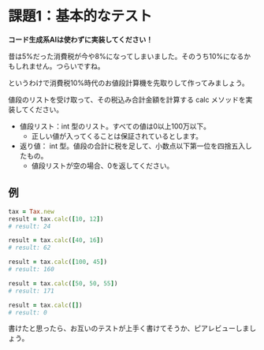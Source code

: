 # 課題1：基本的なテスト
**コード生成系AIは使わずに実装してください！**

昔は5%だった消費税が今や8%になってしまいました。そのうち10%になるかもしれません。つらいですね。

というわけで消費税10%時代のお値段計算機を先取りして作ってみましょう。

値段のリストを受け取って、その税込み合計金額を計算する calc メソッドを実装してください。

- 値段リスト：int 型のリスト。すべての値は0以上100万以下。
    - 正しい値が入ってくることは保証されているとします。
- 返り値： int 型。値段の合計に税を足して、小数点以下第一位を四捨五入したもの。
    - 値段リストが空の場合、0を返してください。

## 例
```rb
tax = Tax.new
result = tax.calc([10, 12])
# result: 24

result = tax.calc([40, 16])
# result: 62

result = tax.calc([100, 45])
# result: 160

result = tax.calc([50, 50, 55])
# result: 171

result = tax.calc([])
# result: 0
```

書けたと思ったら、お互いのテストが上手く書けてそうか、ピアレビューしましょう。
